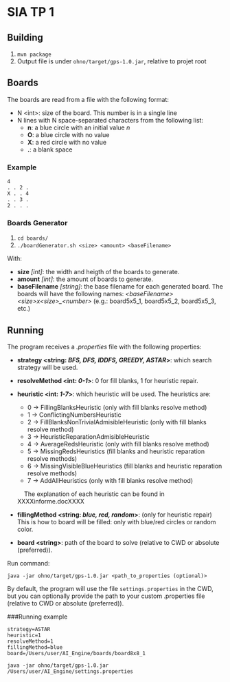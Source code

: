 # SIA TP 1

## Building
1. `mvn package`
1. Output file is under `ohno/target/gps-1.0.jar`, relative to projet root

## Boards
The boards are read from a file with the following format:
* N \<int\>: size of the board. This number is in a single line
* N lines with N space-separated characters from the following list:
    * **n**: a blue circle with an initial value *n*
    * **O**: a blue circle with no value 
    * **X**: a red circle with no value
    * **.**: a blank space
    
### Example
```
4
. . 2 .
X . . 4
. . 3 .
2 . . .
```

### Boards Generator
1. `cd boards/`
2. ```./boardGenerator.sh <size> <amount> <baseFilename>```

With:
* **size** *[int]*: the width and heigth of the boards to generate.
* **amount** *[int]*: the amount of boards to generate.
* **baseFilename** *[string]*: the base filename for each generated board. The boards will have the following names: *\<baseFilename>\<size>x\<size>_\<number>* (e.g.: board5x5_1, board5x5_2, board5x5_3, etc.)

## Running
The program receives a *.properties* file with the following properties:
* **strategy <string: *BFS, DFS, IDDFS, GREEDY, ASTAR*>**:  which search strategy will be used.  
* **resolveMethod <int: *0-1*>**: 0 for fill blanks, 1 for heuristic repair.
* **heuristic <int: *1-7*>**: which heuristic will be used. The heuristics are:
    * 0 -> FillingBlanksHeuristic (only with fill blanks resolve method)
    * 1 -> ConflictingNumbersHeuristic 
    * 2 -> FillBlanksNonTrivialAdmisibleHeuristic (only with fill blanks resolve method)
    * 3 -> HeuristicReparationAdmisibleHeuristic 
    * 4 -> AverageRedsHeuristic (only with fill blanks resolve method)
    * 5 -> MissingRedsHeuristics (fill blanks and heuristic reparation resolve methods)
    * 6 -> MissingVisibleBlueHeuristics (fill blanks and heuristic reparation resolve methods)
    * 7 -> AddAllHeuristics (only with fill blanks resolve method)
    
    &nbsp;&nbsp;&nbsp;&nbsp;The explanation of each heuristic can be found in XXXXinforme.docXXXX 
    
* **fillingMethod <string: *blue, red, random*>**: (only for heuristic repair) This is how to board will be filled: only with blue/red circles or random color. 
* **board \<string\>**: path of the board to solve (relative to CWD or absolute (preferred)).

Run command:

`java -jar ohno/target/gps-1.0.jar <path_to_properties (optional)>`

By default, the program will use the file `settings.properties` in the CWD, but you can optionally provide the path to your custom .properties file (relative to CWD or absolute (preferred)).


###Running example
```properties
strategy=ASTAR
heuristic=1
resolveMethod=1
fillingMethod=blue
board=/Users/user/AI_Engine/boards/board8x8_1
```

`java -jar ohno/target/gps-1.0.jar /Users/user/AI_Engine/settings.properties`

